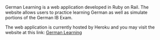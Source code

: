 German Learning is a web application developed in Ruby on Rail. The website allows users to practice learning German as well as simulate portions of the German IB Exam. 

The web application is currently hosted by Heroku and you may visit the website at this link:
[German Learning](https://morning-everglades-67680.herokuapp.com)
